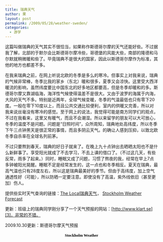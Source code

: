 ```yaml
---
title: 瑞典天气
author: 果
layout: post
permalink: /2009/05/28/weather-sweden/
categories:
  - 游学
---
```

这篇叫做瑞典的天气其实不很恰当，如果称作斯德哥尔摩的天气还能好些。不过据我了解，北部的于默尔会比斯德哥尔摩冷些，哥德堡的风能大些，南部的隆德和马尔默就稍微暖和些了。毕竟瑞典不是很大的国家，因此以斯德哥尔摩作为标准，其他的地方也都差不多。

在我来瑞典之前，在网上听说北欧的冬季是多么的寒冷。但事实上对我来说，瑞典的气候非常棒，冬季比我的家乡（东北）暖和很多，夏季又会凉快。这里受大西洋暖流的影响，虽然纬度要比中国东北的好多地区都要高，但是冬季却暖和的多。斯德哥尔摩又靠湖临海，海洋性气候使得温差不是很大。又由于波罗的海属于内海，大风的天气不多。特别是近两年，全球气候变暖，冬季的气温最低也只有零下20度。一般在零下10度以上，而且公共交通比较便利，室内的供暖又完善，所以对我来说丝毫没有寒冷的感觉。至于网上的说法，我觉得可能是南方同学们的观点，不过在我看来，这里又有暖气，而且不会潮湿。所以来留学的朋友可以大可放心，冬季的温度不是问题。问题是“日照时间”，众所周知，瑞典地处高纬度，所以冬季下午三点钟黑天是很正常的事情，而且多阴云天气。的确让人感到压抑，以致北欧冬季自杀率在全球名列前茅。

不过只要熬到春天，瑞典的好日子就来了。在晚上九十点钟出去晒晒太阳也不是什么新鲜事了。享受阳光就成了不去学习，不去上课的借口了。（不过这几天，有些反常，雨多了起来。）同时，睡眠又成了问题，习惯了熬夜的我，经常在早上7点多钟被阳光晃醒。睡眠不足是经常发生的，这一点也和冬季相反。夏天在瑞典，最高气温也只有28度左右，所以这是瑞典最美好的季节。但由于高纬度，加上空气通透性好（可能），所以防晒一定要注意。即使没有了高温，紫外线依旧（甚至更加）伤人。

提供些实时天气查询的链接：[The Local瑞典天气][1]， [Stockholm Weather Forecast][2]

更新：班级上的瑞典同学刚分享了一个天气预报的网站：[http://www.klart.se][3]，非常的不错。

2009.10.30更新：斯德哥尔摩天气预报

<div id="c_58b031cb9d63a6391693f93b358b2f5a" class="completo">
  <h2 style="color: #000000; margin: 0 0 3px; padding: 2px; font: bold 13px/1.2 Verdana; text-align: center;">
    Stockholm Weather
  </h2>
</div>

 [1]: http://www.thelocal.se/weather/
 [2]: http://www.weather.com/outlook/travel/businesstraveler/local/SWXX0031?lswe=stockholm&lwsa=Weather36HourBusinessTravelerCommand&from=searchbox_typeahead
 [3]: http://www.klart.se/